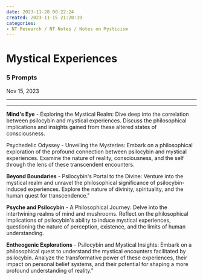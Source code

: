 ```yaml
---
date: 2023-11-28 00:22:24
created: 2023-11-15 21:20:19
categories:
- NT Research / NT Notes / Notes on Mysticism
---
```


# Mystical Experiences

### 5 Prompts

Nov 15, 2023

* * *

  

* * *

  

**Mind's Eye** \- Exploring the Mystical Realm: Dive deep into the correlation between psilocybin and mystical experiences. Discuss the philosophical implications and insights gained from these altered states of consciousness.

Psychedelic Odyssey - Unveiling the Mysteries: Embark on a philosophical exploration of the profound connection between psilocybin and mystical experiences. Examine the nature of reality, consciousness, and the self through the lens of these transcendent encounters.

  

**Beyond Boundaries** - Psilocybin's Portal to the Divine: Venture into the mystical realm and unravel the philosophical significance of psilocybin-induced experiences. Explore the nature of divinity, spirituality, and the human quest for transcendence."  

**Psyche and Psilocybin** - A Philosophical Journey: Delve into the intertwining realms of mind and mushrooms. Reflect on the philosophical implications of psilocybin's ability to induce mystical experiences, questioning the nature of perception, existence, and the limits of human understanding.

**Entheogenic Explorations** - Psilocybin and Mystical Insights: Embark on a philosophical quest to understand the mystical encounters facilitated by psilocybin. Analyze the transformative power of these experiences, their impact on personal belief systems, and their potential for shaping a more profound understanding of reality."